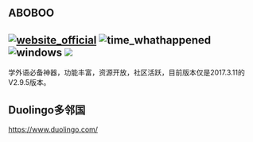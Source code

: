 ## ABOBOO

##  [![website_official](https://gitbook07.oss-cn-hangzhou.aliyuncs.com/website_official.svg)](http://www.aboboo.com) ![time_whathappened](https://gitbook07.oss-cn-hangzhou.aliyuncs.com/time_whathappened.svg) ![windows](https://gitbook07.oss-cn-hangzhou.aliyuncs.com/windows.svg) ![](https://img.shields.io/badge/Version-2.9.5-ff55bb.svg)

学外语必备神器，功能丰富，资源开放，社区活跃，目前版本仅是2017.3.11的V2.9.5版本。

## Duolingo多邻国

https://www.duolingo.com/